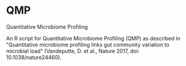 # QMP
Quantitative Microbiome Profiling

An R script for Quantitative Microbiome Profiling (QMP) as described in "Quantitative microbiome profiling links gut community variation to microbial load" (Vandeputte, D. et al., Nature 2017, doi: 10.1038/nature24460).
